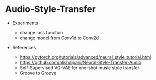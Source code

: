 # Audio-Style-Transfer


* Experiments
  * change loss function
  * change model from Conv1d to Conv2d
  
  
* References  
  * https://pytorch.org/tutorials/advanced/neural_style_tutorial.html
  * https://github.com/alishdipani/Neural-Style-Transfer-Audio
  * Self-Supervised VQ-VAE for one-shot music style transfer
  * Groove to Groove
 
